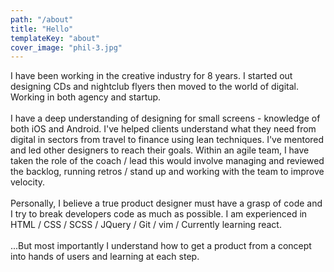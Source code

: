 ```yaml
---
path: "/about"
title: "Hello"
templateKey: "about"
cover_image: "phil-3.jpg"
---
```


I have been working in the creative industry for 8 years. I started out designing CDs and nightclub flyers then moved to the world of digital. Working in both agency and startup.
<br><br>
I have a deep understanding of designing for small screens - knowledge of both iOS and Android. I've helped clients understand what they need from digital in sectors from travel to finance using lean techniques. I've mentored and led other designers to reach their goals. Within an agile team, I have taken the role of the coach / lead this would involve managing and reviewed the backlog, running retros / stand up and working with the team to improve velocity.
<br><br>
Personally, I believe a true product designer must have a grasp of code and I try to break developers code as much as possible. I am experienced in HTML / CSS / SCSS / JQuery / Git / vim / Currently learning react.
<br><br>
...But most importantly I understand how to get a product from a concept into hands of users and learning at each step.
